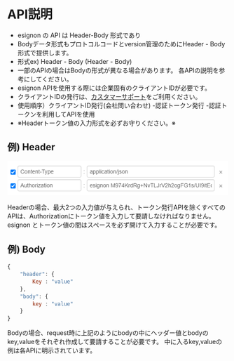 # API説明

* esignon の API は Header-Body 形式であり
* Bodyデータ形式もプロトコルコードとversion管理のためにHeader - Body形式で提供します。
* 形式ex\) Header - Body \(Header - Body\)
* 一部のAPIの場合はBodyの形式が異なる場合があります。 各APIの説明を参考にしてください。
* esignon APIを使用する際には企業固有のクライアントIDが必要です。
*  クライアントIDの発行は、[カスタマーサポート](https://esignon.net/jp/customer/)をご利用ください。
* 使用順序）クライアントID発行\(会社問い合わせ\) -認証トークン発行 -認証トークンを利用してAPIを使用
* ※Headerトークン値の入力形式を必ずお守りください。※

## 例\) Header

![](.gitbook/assets/head.png)

Headerの場合、最大2つの入力値が与えられ、トークン発行APIを除くすべてのAPIは、Authorizationにトークン値を入力して要請しなければなりません。 esignon とトークン値の間はスペースを必ず開けて入力することが必要です。

## 例\) Body

```jsx
{
    "header": {
        Key : "value"
    },
    "body": {
        key : "value"
    }
}
```

Bodyの場合、request時に上記のようにbodyの中にヘッダー値とbodyのkey,valueをそれぞれ作成して要請することが必要です。 中に入るkey,valueの例は各APIに明示されています。


